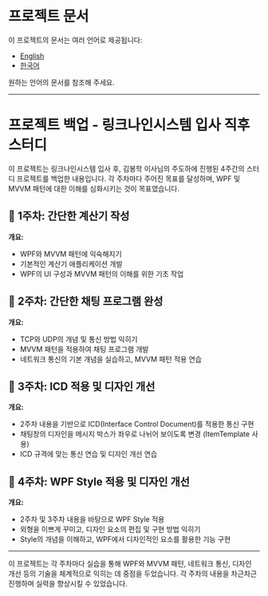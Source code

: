 # 프로젝트 문서

이 프로젝트의 문서는 여러 언어로 제공됩니다:

- [English](README.en.md)
- [한국어](README.md)

원하는 언어의 문서를 참조해 주세요.

---

# 프로젝트 백업 - 링크나인시스템 입사 직후 스터디

이 프로젝트는 링크나인시스템 입사 후, 김봉학 이사님의 주도하에 진행된 4주간의 스터디 프로젝트를 백업한 내용입니다. 각 주차마다 주어진 목표를 달성하며, WPF 및 MVVM 패턴에 대한 이해를 심화시키는 것이 목표였습니다.

## 📅 1주차: 간단한 계산기 작성

**개요:**  
- WPF와 MVVM 패턴에 익숙해지기
- 기본적인 계산기 애플리케이션 개발
- WPF의 UI 구성과 MVVM 패턴의 이해를 위한 기초 작업

## 📅 2주차: 간단한 채팅 프로그램 완성

**개요:**  
- TCP와 UDP의 개념 및 통신 방법 익히기
- MVVM 패턴을 적용하여 채팅 프로그램 개발
- 네트워크 통신의 기본 개념을 실습하고, MVVM 패턴 적용 연습

## 📅 3주차: ICD 적용 및 디자인 개선

**개요:**  
- 2주차 내용을 기반으로 ICD(Interface Control Document)를 적용한 통신 구현
- 채팅창의 디자인을 메시지 박스가 좌우로 나뉘어 보이도록 변경 (ItemTemplate 사용)
- ICD 규격에 맞는 통신 연습 및 디자인 개선 연습

## 📅 4주차: WPF Style 적용 및 디자인 개선

**개요:**  
- 2주차 및 3주차 내용을 바탕으로 WPF Style 적용
- 외형을 이쁘게 꾸미고, 디자인 요소의 편집 및 구현 방법 익히기
- Style의 개념을 이해하고, WPF에서 디자인적인 요소를 활용한 기능 구현

---

이 프로젝트는 각 주차마다 실습을 통해 WPF와 MVVM 패턴, 네트워크 통신, 디자인 개선 등의 기술을 체계적으로 익히는 데 중점을 두었습니다. 각 주차의 내용을 차근차근 진행하며 실력을 향상시킬 수 있었습니다.
